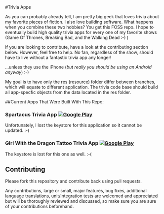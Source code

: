 #Trivia Apps

As you can probably already tell, I am pretty big geek that loves trivia about my favorite pieces of fiction. I also love building software. What happens when you combine these two hobbies? You get this FOSS repo. I hope to eventually build high quality trivia apps for every one of my favorite shows (Game Of Thrones, Breaking Bad, and the Walking Dead :-) )

If you are looking to contribute, have a look at the contributing section below. However, feel free to help. No fan, regardless of the show, should have to live without a fantastic trivia app any longer! 

...unless they use the iPhone (*but really you should be using an Android anyway*) :-)

My goal is to have only the res (resource) folder differ between branches, which will equate to different application. The trivia code base should build all app-specfic objects from the data located in the res folder.

##Current Apps That Were Built With This Repo:

### Spartacus Trivia App  [![Google Play](http://developer.android.com/images/brand/en_generic_rgb_wo_45.png)](https://play.google.com/store/apps/details?id=com.Spartacus.Trivia)
Unfortunately, I lost the keystore for this application so it cannot be updated. :-(

### Girl With the Dragon Tattoo Trivia App  [![Google Play](http://developer.android.com/images/brand/en_generic_rgb_wo_45.png)](https://play.google.com/store/apps/details?id=com.trivia.girlwithdragontattootrivia&hl=en_GB)

The keystore is lost for this one as well. :-(

## Contributing

Please fork this repository and contribute back using pull requests.

Any contributions, large or small, major features, bug fixes, additional language translations, unit/integration tests are welcomed and appreciated but will be thoroughly reviewed and discussed, so make sure you are sure of your contributions beforehand.
